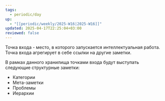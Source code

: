 ```yaml
---
tags:
  - periodic/day
up:
  - "[[periodic/weekly/2025-W16|2025-W16]]"
updated: 2025-04-17T22:25:04+03:00
reviewed: false
---
```

Точка входа - место, в которого запускается интеллектуальная работа. Точка входа агрегирует в себе ссылки на другие заметки.

В рамках данного хранилища точками входа будут выступать следующие структурные заметки:
- Категории
- Мета-заметки
- Проблемы
- Иерархии
